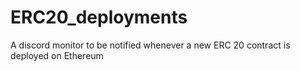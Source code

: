 # ERC20_deployments
A discord monitor to be notified whenever a new ERC 20 contract is deployed on Ethereum
